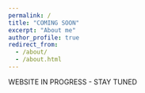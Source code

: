 ```yaml
---
permalink: /
title: "COMING SOON"
excerpt: "About me"
author_profile: true
redirect_from: 
  - /about/
  - /about.html
---
```


WEBSITE IN PROGRESS - STAY TUNED